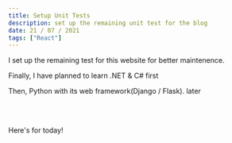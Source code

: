 ```yaml
---
title: Setup Unit Tests
description: set up the remaining unit test for the blog
date: 21 / 07 / 2021
tags: ["React"]
---
```

<p>I set up the remaining test for this website for better maintenence.</p>
<p>Finally, I have planned to learn .NET & C# first</p>
<p>Then, Python with its web framework(Django / Flask). later</p>
<br/><br/>
<p>Here's for today!</p>
